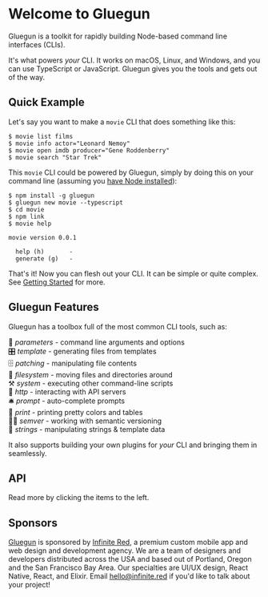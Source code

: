 # Welcome to Gluegun

Gluegun is a toolkit for rapidly building Node-based command line interfaces (CLIs).

It's what powers _your_ CLI. It works on macOS, Linux, and Windows, and you can use TypeScript or JavaScript. Gluegun gives you the tools and gets out of the way.

## Quick Example

Let's say you want to make a `movie` CLI that does something like this:

```
$ movie list films
$ movie info actor="Leonard Nemoy"
$ movie open imdb producer="Gene Roddenberry"
$ movie search "Star Trek"
```

This `movie` CLI could be powered by Gluegun, simply by doing this on your command line (assuming you [have Node installed](https://nodejs.org/en/download/current/)):

```
$ npm install -g gluegun
$ gluegun new movie --typescript
$ cd movie
$ npm link
$ movie help

movie version 0.0.1

  help (h)       - 
  generate (g)   - 
```

That's it! Now you can flesh out your CLI. It can be simple or quite complex. See [Getting Started](/getting-started) for more.

## Gluegun Features

Gluegun has a toolbox full of the most common CLI tools, such as:

🌯 *parameters* - command line arguments and options<br />
🎛 *template* - generating files from templates<br />
🗄 *patching* - manipulating file contents<br />
💾 *filesystem* - moving files and directories around<br />
⚒ *system* - executing other command-line scripts<br />
🎅 *http* - interacting with API servers<br />
🛎 *prompt* - auto-complete prompts<br />
💃 *print* - printing pretty colors and tables<br />
👩‍✈️ *semver* - working with semantic versioning<br />
🎻 *strings* - manipulating strings & template data<br />

It also supports building your own plugins for _your_ CLI and bringing them in seamlessly.

## API

Read more by clicking the items to the left.

## Sponsors

[Gluegun](https://github.com/infinitered/gluegun) is sponsored by [Infinite Red](https://infinite.red/), a premium custom mobile app and web design and development agency. We are a team of designers and developers distributed across the USA and based out of Portland, Oregon and the San Francisco Bay Area. Our specialties are UI/UX design, React Native, React, and Elixir. Email [hello@infinite.red](mailto:hello@infinite.red) if you'd like to talk about your project!
